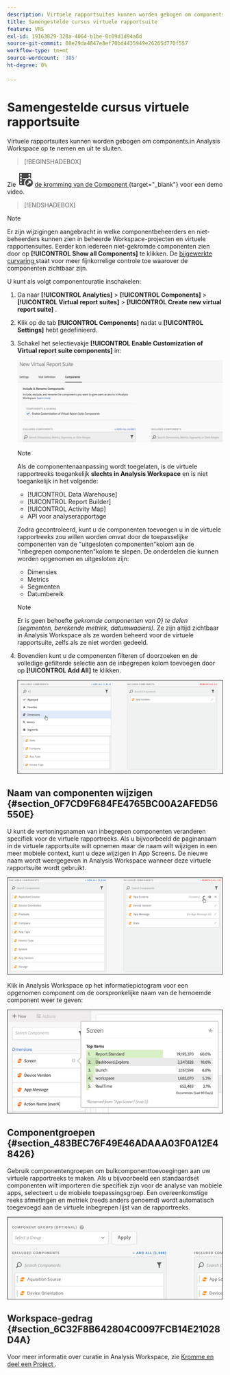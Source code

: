 ```yaml
---
description: Virtuele rapportsuites kunnen worden gebogen om components.in Analysis Workspace op te nemen en uit te sluiten.
title: Samengestelde cursus virtuele rapportsuite
feature: VRS
exl-id: 19163829-328a-4064-b1be-8c09d1d94a0d
source-git-commit: 08e29da4847e8ef70bd4435949e26265d770f557
workflow-type: tm+mt
source-wordcount: '385'
ht-degree: 0%

---
```


# Samengestelde cursus virtuele rapportsuite

Virtuele rapportsuites kunnen worden gebogen om components.in Analysis Workspace op te nemen en uit te sluiten.


>[!BEGINSHADEBOX]

Zie ![ VideoCheckedOut ](/help/assets/icons/VideoCheckedOut.svg) [ de kromming van de Component ](https://video.tv.adobe.com/v/23544?quality=12&learn=on){target="_blank"} voor een demo video.

>[!ENDSHADEBOX]


>[!NOTE]
>
>Er zijn wijzigingen aangebracht in welke componentbeheerders en niet-beheerders kunnen zien in beheerde Workspace-projecten en virtuele rapportensuites. Eerder kon iedereen niet-gekromde componenten zien door op **[!UICONTROL Show all Components]** te klikken. De [ bijgewerkte curvaring ](/help/analyze/analysis-workspace/curate-share/curate.md) staat voor meer fijnkorrelige controle toe waarover de componenten zichtbaar zijn.

U kunt als volgt componentcuratie inschakelen:

1. Ga naar **[!UICONTROL Analytics]** > **[!UICONTROL Components]** > **[!UICONTROL Virtual report suites]** > **[!UICONTROL Create new virtual report suite]** .
1. Klik op de tab **[!UICONTROL Components]** nadat u **[!UICONTROL Settings]** hebt gedefinieerd.

1. Schakel het selectievakje **[!UICONTROL Enable Customization of Virtual report suite components]** in:

   ![](assets/vrs-enable.png)

   >[!NOTE]
   >
   >Als de componentenaanpassing wordt toegelaten, is de virtuele rapportreeks toegankelijk **slechts in Analysis Workspace** en is niet toegankelijk in het volgende:
   >
   >* [!UICONTROL Data Warehouse]
   >* [!UICONTROL Report Builder]
   >* [!UICONTROL Activity Map]
   >* API voor analyserapportage

   Zodra gecontroleerd, kunt u de componenten toevoegen u in de virtuele rapportreeks zou willen worden omvat door de toepasselijke componenten van de &quot;uitgesloten componenten&quot;kolom aan de &quot;inbegrepen componenten&quot;kolom te slepen. De onderdelen die kunnen worden opgenomen en uitgesloten zijn:

   * Dimensies
   * Metrics
   * Segmenten
   * Datumbereik

   >[!NOTE]
   >
   >Er is geen behoefte *gekromde componenten van 0&rbrace; te delen (segmenten, berekende metriek, datumwaaiers).* Ze zijn altijd zichtbaar in Analysis Workspace als ze worden beheerd voor de virtuele rapportsuite, zelfs als ze niet worden gedeeld.

1. Bovendien kunt u de componenten filteren of doorzoeken en de volledige gefilterde selectie aan de inbegrepen kolom toevoegen door op **[!UICONTROL Add All]** te klikken.

   ![](assets/vrs-add-all.png)

## Naam van componenten wijzigen {#section_0F7CD9F684FE4765BC00A2AFED56550E}

U kunt de vertoningsnamen van inbegrepen componenten veranderen specifiek voor de virtuele rapportreeks. Als u bijvoorbeeld de paginanaam in de virtuele rapportsuite wilt opnemen maar de naam wilt wijzigen in een meer mobiele context, kunt u deze wijzigen in App Screens. De nieuwe naam wordt weergegeven in Analysis Workspace wanneer deze virtuele rapportsuite wordt gebruikt.

![](assets/vrs-rename-component.png)

Klik in Analysis Workspace op het informatiepictogram voor een opgenomen component om de oorspronkelijke naam van de hernoemde component weer te geven:

![](assets/vrs-aw-renamed.png)

## Componentgroepen {#section_483BEC76F49E46ADAAA03F0A12E48426}

Gebruik componentengroepen om bulkcomponenttoevoegingen aan uw virtuele rapportreeks te maken. Als u bijvoorbeeld een standaardset componenten wilt importeren die specifiek zijn voor de analyse van mobiele apps, selecteert u de mobiele toepassingsgroep. Een overeenkomstige reeks afmetingen en metriek (reeds anders genoemd) wordt automatisch toegevoegd aan de virtuele inbegrepen lijst van de rapportreeks.

![](assets/vrs-comp-grp.png)

## Workspace-gedrag {#section_6C32F8B642804C0097FCB14E21028D4A}

Voor meer informatie over curatie in Analysis Workspace, zie [ Kromme en deel een Project ](https://experienceleague.adobe.com/docs/analytics/analyze/analysis-workspace/curate-share/curate.html).
